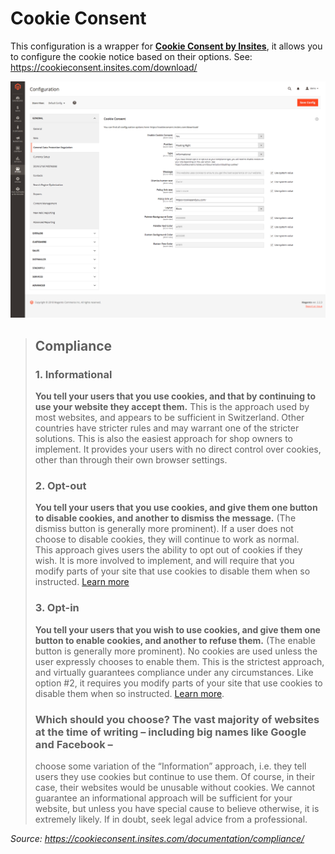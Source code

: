 
# Cookie Consent  
  
This configuration is a wrapper for **[Cookie Consent by Insites](https://cookieconsent.insites.com/)**, it allows you to configure the cookie notice based on their options. See: https://cookieconsent.insites.com/download/

  
![Cookie Consent](assets/cookie-consent.png)  
  

> ## Compliance     
> ### 1. Informational     
> **You tell your users that you use cookies, and that by continuing to use your website they accept them.**      This is the approach used by
> most websites, and appears to be sufficient in Switzerland. Other
> countries have stricter rules and may warrant one of the stricter
> solutions.      This is also the easiest approach for shop owners to
> implement. It provides your users with no direct control over cookies,
> other than through their own browser settings.     
> ### 2. Opt-out     
> **You tell your users that you use cookies, and give them one button to disable cookies, and another to dismiss the message.**      (The
> dismiss button is generally more prominent). If a user does not choose
> to disable cookies, they will continue to work as normal.  
>       This approach gives users the ability to opt out of cookies if they wish. It is more involved to implement, and will require that you
> modify parts of your site that use cookies to disable them when so
> instructed. [Learn
> more](https://cookieconsent.insites.com/documentation/disabling-cookies/)
> 
> ### 3. Opt-in     
> **You tell your users that you wish to use cookies, and give them one button to enable cookies, and another to refuse them.**      (The
> enable button is generally more prominent). No cookies are used unless
> the user expressly chooses to enable them.      This is the strictest
> approach, and virtually guarantees compliance under any circumstances.
> Like option #2, it requires you modify parts of your site that use
> cookies to disable them when so instructed. [Learn
> more](https://cookieconsent.insites.com/documentation/disabling-cookies/).
> 
> ### Which should you choose?      The vast majority of websites at the time of writing – including big names like Google and Facebook –
> choose some variation of the “Information” approach, i.e. they tell
> users they use cookies but continue to use them. Of course, in their
> case, their websites would be unusable without cookies.      We cannot
> guarantee an informational approach will be sufficient for your
> website, but unless you have special cause to believe otherwise, it is
> extremely likely. If in doubt, seek legal advice from a professional.

  
*Source: https://cookieconsent.insites.com/documentation/compliance/*